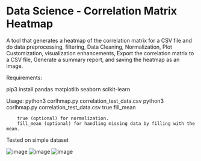 # Data Science - Correlation Matrix Heatmap
A tool that generates a heatmap of the correlation matrix for a CSV file and do data preprocessing, filtering, Data Cleaning, Normalization, Plot Customization, visualization enhancements, Export the correlation matrix to a CSV file, Generate a summary report, and saving the heatmap as an image.

Requirements:

pip3 install pandas matplotlib seaborn scikit-learn

Usage: python3 corlhmap.py correlation_test_data.csv
       python3 corlhmap.py correlation_test_data.csv true fill_mean

        true (optional) for normalization.
        fill_mean (optional) for handling missing data by filling with the mean.

Tested on simple dataset 

![image](https://github.com/user-attachments/assets/c8ab6d82-52ae-40ea-b3b5-11719497606b)
![image](https://github.com/user-attachments/assets/279331ea-42db-465b-bf97-331ca48047b3)
![image](https://github.com/user-attachments/assets/f1b83894-1957-4c02-ad35-f67a8aa15501)


